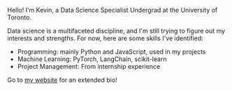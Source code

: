 Hello!
I'm Kevin, a Data Science Specialist Undergrad at the University of Toronto.

Data science is a multifaceted discipline, and I'm still trying to figure out my interests and strengths. For now, here are some skills I've identified:
- Programming: mainly Python and JavaScript, used in my projects
- Machine Learning: PyTorch, LangChain, scikit-learn
- Project Management: From internship experience

Go to [my website](https://dungwoong.github.io/) for an extended bio!
